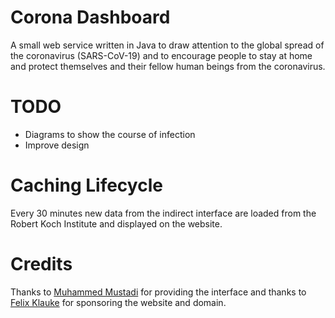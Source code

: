 # Corona Dashboard

A small web service written in Java to draw attention to the global spread of the coronavirus (SARS-CoV-19) 
and to encourage people to stay at home and protect themselves and their fellow human beings from the coronavirus.

# TODO
- Diagrams to show the course of infection
- Improve design

# Caching Lifecycle
Every 30 minutes new data from the indirect interface are loaded from the Robert Koch Institute and displayed on the website.

# Credits
Thanks to [Muhammed Mustadi](https://github.com/mathdroid) for providing the interface and thanks to [Felix Klauke](https://github.com/felixklauke) for sponsoring the website and domain.

